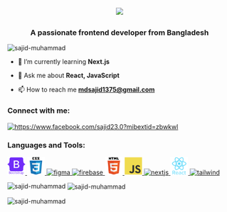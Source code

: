 ![]()

<h1 align="center">
    <img src="https://readme-typing-svg.herokuapp.com/?font=Righteous&size=35&center=true&vCenter=true&width=500&height=70&duration=6000&lines=Hi+There!+👋;+I'm+Sajid+Muhammad!;" />
</h1>
<h3 align="center">A passionate frontend developer from Bangladesh</h3>
<!-- <img align="right"  alt="Coding" width="350"
src="https://lh3.googleusercontent.com/a/ACg8ocJWqQx7R5yblyz2s7GuA0xHHGr9AJVv_wcK3W7avXlHgQGvEy29=s432-c-no"/> -->
<p align="left"> <img src="https://komarev.com/ghpvc/?username=sajid-muhammad&label=Profile%20views&color=0e75b6&style=flat" alt="sajid-muhammad" /> </p>

- 🌱 I’m currently learning **Next.js**

- 💬 Ask me about **React, JavaScript**

- 📫 How to reach me **mdsajid1375@gmail.com**

<h3 align="left">Connect with me:</h3>
<p align="left">
<a href="https://fb.com/https://www.facebook.com/sajid23.0?mibextid=zbwkwl" target="blank"><img align="center" src="https://raw.githubusercontent.com/rahuldkjain/github-profile-readme-generator/master/src/images/icons/Social/facebook.svg" alt="https://www.facebook.com/sajid23.0?mibextid=zbwkwl" height="30" width="40" /></a>
</p>

<h3 align="left">Languages and Tools:</h3>
<p align="left"> <a href="https://getbootstrap.com" target="_blank" rel="noreferrer"> <img src="https://raw.githubusercontent.com/devicons/devicon/master/icons/bootstrap/bootstrap-plain-wordmark.svg" alt="bootstrap" width="40" height="40"/> </a> <a href="https://www.w3schools.com/css/" target="_blank" rel="noreferrer"> <img src="https://raw.githubusercontent.com/devicons/devicon/master/icons/css3/css3-original-wordmark.svg" alt="css3" width="40" height="40"/> </a> <a href="https://www.figma.com/" target="_blank" rel="noreferrer"> <img src="https://www.vectorlogo.zone/logos/figma/figma-icon.svg" alt="figma" width="40" height="40"/> </a> <a href="https://firebase.google.com/" target="_blank" rel="noreferrer"> <img src="https://www.vectorlogo.zone/logos/firebase/firebase-icon.svg" alt="firebase" width="40" height="40"/> </a> <a href="https://www.w3.org/html/" target="_blank" rel="noreferrer"> <img src="https://raw.githubusercontent.com/devicons/devicon/master/icons/html5/html5-original-wordmark.svg" alt="html5" width="40" height="40"/> </a> <a href="https://developer.mozilla.org/en-US/docs/Web/JavaScript" target="_blank" rel="noreferrer"> <img src="https://raw.githubusercontent.com/devicons/devicon/master/icons/javascript/javascript-original.svg" alt="javascript" width="40" height="40"/> </a> <a href="https://nextjs.org/" target="_blank" rel="noreferrer"> <img src="https://cdn.worldvectorlogo.com/logos/nextjs-2.svg" alt="nextjs" width="40" height="40"/> </a> <a href="https://reactjs.org/" target="_blank" rel="noreferrer"> <img src="https://raw.githubusercontent.com/devicons/devicon/master/icons/react/react-original-wordmark.svg" alt="react" width="40" height="40"/> </a> <a href="https://tailwindcss.com/" target="_blank" rel="noreferrer"> <img src="https://www.vectorlogo.zone/logos/tailwindcss/tailwindcss-icon.svg" alt="tailwind" width="40" height="40"/> </a> </p>

<p><img align="left" src="https://github-readme-stats.vercel.app/api/top-langs?username=sajid-muhammad&show_icons=true&locale=en&layout=compact" alt="sajid-muhammad" /></p>

<p>&nbsp;<img align="center" src="https://github-readme-stats.vercel.app/api?username=sajid-muhammad&show_icons=true&locale=en" alt="sajid-muhammad" /></p>

<p><img align="center" src="https://github-readme-streak-stats.herokuapp.com/?user=sajid-muhammad&" alt="sajid-muhammad" /></p>
